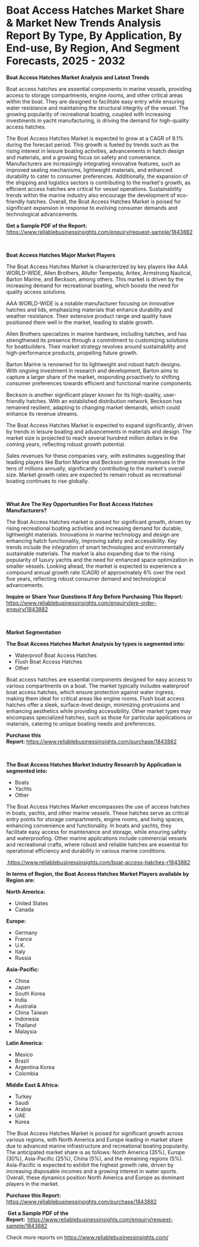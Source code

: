 <p><h1>Boat Access Hatches Market Share & Market New Trends Analysis Report By Type, By Application, By End-use, By Region, And Segment Forecasts, 2025 - 2032</h1></p><p><strong>Boat Access Hatches Market Analysis and Latest Trends</strong></p>
<p><p>Boat access hatches are essential components in marine vessels, providing access to storage compartments, engine rooms, and other critical areas within the boat. They are designed to facilitate easy entry while ensuring water resistance and maintaining the structural integrity of the vessel. The growing popularity of recreational boating, coupled with increasing investments in yacht manufacturing, is driving the demand for high-quality access hatches.</p><p>The Boat Access Hatches Market is expected to grow at a CAGR of 8.1% during the forecast period. This growth is fueled by trends such as the rising interest in leisure boating activities, advancements in hatch design and materials, and a growing focus on safety and convenience. Manufacturers are increasingly integrating innovative features, such as improved sealing mechanisms, lightweight materials, and enhanced durability to cater to consumer preferences. Additionally, the expansion of the shipping and logistics sectors is contributing to the market's growth, as efficient access hatches are critical for vessel operations. Sustainability trends within the marine industry also encourage the development of eco-friendly hatches. Overall, the Boat Access Hatches Market is poised for significant expansion in response to evolving consumer demands and technological advancements.</p></p>
<p><strong>Get a Sample PDF of the Report:&nbsp;</strong> <a href="https://www.reliablebusinessinsights.com/enquiry/request-sample/1843882?utm_campaign=2302&utm_medium=2&utm_source=Github&utm_content=ia&utm_term=09042025&utm_id=boat-access-hatches">https://www.reliablebusinessinsights.com/enquiry/request-sample/1843882</a></p>
<p>&nbsp;</p>
<p><strong>Boat Access Hatches Major Market Players</strong></p>
<p><p>The Boat Access Hatches Market is characterized by key players like AAA WORLD-WIDE, Allen Brothers, Allufer Tempesta, Aritex, Armstrong Nautical, Barton Marine, and Beckson, among others. This market is driven by the increasing demand for recreational boating, which boosts the need for quality access solutions.</p><p>AAA WORLD-WIDE is a notable manufacturer focusing on innovative hatches and lids, emphasizing materials that enhance durability and weather resistance. Their extensive product range and quality have positioned them well in the market, leading to stable growth.</p><p>Allen Brothers specializes in marine hardware, including hatches, and has strengthened its presence through a commitment to customizing solutions for boatbuilders. Their market strategy revolves around sustainability and high-performance products, propelling future growth.</p><p>Barton Marine is renowned for its lightweight and robust hatch designs. With ongoing investment in research and development, Barton aims to capture a larger share of the market, responding proactively to shifting consumer preferences towards efficient and functional marine components.</p><p>Beckson is another significant player known for its high-quality, user-friendly hatches. With an established distribution network, Beckson has remained resilient, adapting to changing market demands, which could enhance its revenue streams.</p><p>The Boat Access Hatches Market is expected to expand significantly, driven by trends in leisure boating and advancements in materials and design. The market size is projected to reach several hundred million dollars in the coming years, reflecting robust growth potential.</p><p>Sales revenues for these companies vary, with estimates suggesting that leading players like Barton Marine and Beckson generate revenues in the tens of millions annually, significantly contributing to the market's overall size. Market growth rates are expected to remain robust as recreational boating continues to rise globally.</p></p>
<p>&nbsp;</p>
<p><strong>What Are The Key Opportunities For Boat Access Hatches Manufacturers?</strong></p>
<p><p>The Boat Access Hatches market is poised for significant growth, driven by rising recreational boating activities and increasing demand for durable, lightweight materials. Innovations in marine technology and design are enhancing hatch functionality, improving safety and accessibility. Key trends include the integration of smart technologies and environmentally sustainable materials. The market is also expanding due to the rising popularity of luxury yachts and the need for enhanced space optimization in smaller vessels. Looking ahead, the market is expected to experience a compound annual growth rate (CAGR) of approximately 6% over the next five years, reflecting robust consumer demand and technological advancements.</p></p>
<p><strong>Inquire or Share Your Questions If Any Before Purchasing This Report:</strong> <a href="https://www.reliablebusinessinsights.com/enquiry/pre-order-enquiry/1843882?utm_campaign=2302&utm_medium=2&utm_source=Github&utm_content=ia&utm_term=09042025&utm_id=boat-access-hatches">https://www.reliablebusinessinsights.com/enquiry/pre-order-enquiry/1843882</a></p>
<p>&nbsp;</p>
<p><strong>Market Segmentation</strong></p>
<p><strong>The Boat Access Hatches Market Analysis by types is segmented into:</strong></p>
<p><ul><li>Waterproof Boat Access Hatches</li><li>Flush Boat Access Hatches</li><li>Other</li></ul></p>
<p><p>Boat access hatches are essential components designed for easy access to various compartments on a boat. The market typically includes waterproof boat access hatches, which ensure protection against water ingress, making them ideal for critical areas like engine rooms. Flush boat access hatches offer a sleek, surface-level design, minimizing protrusions and enhancing aesthetics while providing accessibility. Other market types may encompass specialized hatches, such as those for particular applications or materials, catering to unique boating needs and preferences.</p></p>
<p><strong>Purchase this Report:&nbsp;</strong><a href="https://www.reliablebusinessinsights.com/purchase/1843882?utm_campaign=2302&utm_medium=2&utm_source=Github&utm_content=ia&utm_term=09042025&utm_id=boat-access-hatches">https://www.reliablebusinessinsights.com/purchase/1843882</a></p>
<p>&nbsp;</p>
<p><strong>The Boat Access Hatches Market Industry Research by Application is segmented into:</strong></p>
<p><ul><li>Boats</li><li>Yachts</li><li>Other</li></ul></p>
<p><p>The Boat Access Hatches Market encompasses the use of access hatches in boats, yachts, and other marine vessels. These hatches serve as critical entry points for storage compartments, engine rooms, and living spaces, enhancing convenience and functionality. In boats and yachts, they facilitate easy access for maintenance and storage, while ensuring safety and waterproofing. Other marine applications include commercial vessels and recreational crafts, where robust and reliable hatches are essential for operational efficiency and durability in various marine conditions.</p></p>
<p><a href="https://www.reliablebusinessinsights.com/boat-access-hatches-r1843882?utm_campaign=2302&utm_medium=2&utm_source=Github&utm_content=ia&utm_term=09042025&utm_id=boat-access-hatches">&nbsp;https://www.reliablebusinessinsights.com/boat-access-hatches-r1843882</a></p>
<p><strong>In terms of Region, the Boat Access Hatches Market Players available by Region are:</strong></p>
<p>
    <p> <strong> North America: </strong>
        <ul>
            <li>United States</li>
            <li>Canada</li>
        </ul>
        </p> 
    <p> <strong> Europe: </strong>
        <ul>
            <li>Germany</li>
            <li>France</li>
            <li>U.K.</li>
            <li>Italy</li>
            <li>Russia</li>
        </ul>
        </p> 
    <p> <strong> Asia-Pacific: </strong>
        <ul>
            <li>China</li>
            <li>Japan</li>
            <li>South Korea</li>
            <li>India</li>
            <li>Australia</li>
            <li>China Taiwan</li>
            <li>Indonesia</li>
            <li>Thailand</li>
            <li>Malaysia</li>
        </ul>
        </p> 
    <p> <strong> Latin America: </strong>
        <ul>
            <li>Mexico</li>
            <li>Brazil</li>
            <li>Argentina Korea</li>
            <li>Colombia</li>
        </ul>
        </p> 
    <p> <strong> Middle East & Africa: </strong>
        <ul>
            <li>Turkey</li>
            <li>Saudi</li>
            <li>Arabia</li>
            <li>UAE</li>
            <li>Korea</li>
        </ul>
    </p>
    </p>
<p><p>The Boat Access Hatches Market is poised for significant growth across various regions, with North America and Europe leading in market share due to advanced marine infrastructure and recreational boating popularity. The anticipated market share is as follows: North America (35%), Europe (30%), Asia-Pacific (25%), China (5%), and the remaining regions (5%). Asia-Pacific is expected to exhibit the highest growth rate, driven by increasing disposable incomes and a growing interest in water sports. Overall, these dynamics position North America and Europe as dominant players in the market.</p></p>
<p><strong>Purchase this Report: </strong><a href="https://www.reliablebusinessinsights.com/purchase/1843882?utm_campaign=2302&utm_medium=2&utm_source=Github&utm_content=ia&utm_term=09042025&utm_id=boat-access-hatches">https://www.reliablebusinessinsights.com/purchase/1843882</a></p>
<p>&nbsp;<strong>Get a Sample PDF of the Report:&nbsp;&nbsp;</strong><a href="https://www.reliablebusinessinsights.com/enquiry/request-sample/1843882?utm_campaign=2302&utm_medium=2&utm_source=Github&utm_content=ia&utm_term=09042025&utm_id=boat-access-hatches">https://www.reliablebusinessinsights.com/enquiry/request-sample/1843882</a></p>
<p><strong></strong></p>
<p>Check more reports on <a href="https://www.reliablebusinessinsights.com/?utm_campaign=2302&utm_medium=2&utm_source=Github&utm_content=ia&utm_term=09042025&utm_id=boat-access-hatches">https://www.reliablebusinessinsights.com/</a></p>